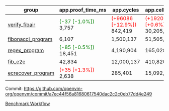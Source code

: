 | group | app.proof_time_ms | app.cycles | app.cells_used | leaf.proof_time_ms | leaf.cycles | leaf.cells_used |
| -- | -- | -- | -- | -- | -- | -- |
| [verify_fibair](https://github.com/openvm-org/openvm/blob/benchmark-results/benchmarks-pr/1161/verify_fibair-a7ec44f56a81680617540dac2c2c0eb77dd4e249.md) |<span style='color: green'>(-37 [-1.0%])</span> 3,757 | <span style='color: red'>(+96086 [+12.9%])</span> 842,419 | <span style='color: red'>(+192058 [+0.6%])</span> 30,205,372 |- | - | - |
| [fibonacci_program](https://github.com/openvm-org/openvm/blob/benchmark-results/benchmarks-pr/1161/fibonacci-a7ec44f56a81680617540dac2c2c0eb77dd4e249.md) | 6,107 |  1,500,137 |  51,505,102 |- | - | - |
| [regex_program](https://github.com/openvm-org/openvm/blob/benchmark-results/benchmarks-pr/1161/regex-a7ec44f56a81680617540dac2c2c0eb77dd4e249.md) |<span style='color: green'>(-85 [-0.5%])</span> 18,451 |  4,190,904 |  165,028,173 |- | - | - |
| [fib_e2e](https://github.com/openvm-org/openvm/blob/benchmark-results/benchmarks-pr/1161/fib_e2e-a7ec44f56a81680617540dac2c2c0eb77dd4e249.md) | 42,834 |  12,000,137 |  410,820,430 | 88,760 |  22,764,673 |  816,645,922 |
| [ecrecover_program](https://github.com/openvm-org/openvm/blob/benchmark-results/benchmarks-pr/1161/ecrecover-a7ec44f56a81680617540dac2c2c0eb77dd4e249.md) |<span style='color: red'>(+35 [+1.3%])</span> 2,638 |  285,401 |  15,092,297 |- | - | - |


Commit: https://github.com/openvm-org/openvm/commit/a7ec44f56a81680617540dac2c2c0eb77dd4e249

[Benchmark Workflow](https://github.com/openvm-org/openvm/actions/runs/12705112953)
